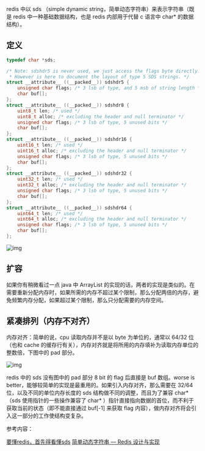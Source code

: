 redis 中以 sds （simple dynamic string，简单动态字符串）来表示字符串（既是 redis 中一种基础数据结构，也是 redis 内部用于代替 c 语言中 char* 的数据结构）。

## 定义

```c
typedef char *sds;

/* Note: sdshdr5 is never used, we just access the flags byte directly.
 * However is here to document the layout of type 5 SDS strings. */
struct __attribute__ ((__packed__)) sdshdr5 {
    unsigned char flags; /* 3 lsb of type, and 5 msb of string length */
    char buf[];
};
struct __attribute__ ((__packed__)) sdshdr8 {
    uint8_t len; /* used */
    uint8_t alloc; /* excluding the header and null terminator */
    unsigned char flags; /* 3 lsb of type, 5 unused bits */
    char buf[];
};
struct __attribute__ ((__packed__)) sdshdr16 {
    uint16_t len; /* used */
    uint16_t alloc; /* excluding the header and null terminator */
    unsigned char flags; /* 3 lsb of type, 5 unused bits */
    char buf[];
};
struct __attribute__ ((__packed__)) sdshdr32 {
    uint32_t len; /* used */
    uint32_t alloc; /* excluding the header and null terminator */
    unsigned char flags; /* 3 lsb of type, 5 unused bits */
    char buf[];
};
struct __attribute__ ((__packed__)) sdshdr64 {
    uint64_t len; /* used */
    uint64_t alloc; /* excluding the header and null terminator */
    unsigned char flags; /* 3 lsb of type, 5 unused bits */
    char buf[];
};
```

![img](https://blog.kicey.site/content/images/2022/08/image-3.png)

## 扩容

如果你有稍微看过一点 java 中 ArrayList 的实现的话，两者的实现是类似的。在需要重新分配内存时，如果所需的内存不超过某个限制，那么分配两倍的内存，避免频繁内存分配，如果超过某个限制，那么只分配需要的内存空间。

## 紧凑排列（内存不对齐）

内存对齐：简单的说，cpu 读取内存并不是以 byte 为单位的，通常以 64/32 位（也和 cache 的缓存行有关），内存对齐就是将所用的内存填补为读取内存单位的整数倍，下图中的 pad 部分。

![img](https://blog.kicey.site/content/images/2022/08/image-4.png)

redis 中的 sds 没有图中的 pad 部分 8 bit 的 flag 后直接是 buf 数组。worse is better，能够较简单的实现是最重用的。如果引入内存对齐，那么需要在 32/64 位，以及不同的单位内存长度的 sds 结构做不同的调整，而且为了兼容 char*（sds 使用指针的一些操作兼容了 char* ）指针直接指向数据的首位，而不利于获取当前的状态（即不能直接通过 buf[-1] 来获取 flag 内容），做内存对齐将会引入这一部分的工作使结构变复杂。

参考内容：

[要懂redis，首先得看懂sds](https://juejin.cn/post/6888592403301662728)
[简单动态字符串 — Redis 设计与实现](https://redisbook.readthedocs.io/en/latest/internal-datastruct/sds.html)